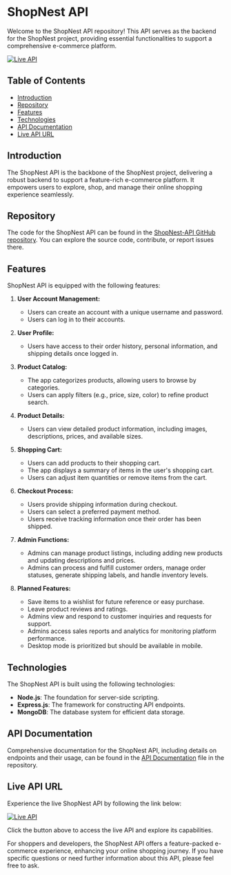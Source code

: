 # ShopNest API

Welcome to the ShopNest API repository! This API serves as the backend for the ShopNest project, providing essential functionalities to support a comprehensive e-commerce platform.

[![Live API](https://img.shields.io/badge/-Live%20API-brightgreen?style=for-the-badge)](https://shopnest-api.onrender.com/)

## Table of Contents
- [Introduction](#introduction)
- [Repository](#repository)
- [Features](#features)
- [Technologies](#technologies)
- [API Documentation](#api-documentation)
- [Live API URL](#live-api-url)

## Introduction

The ShopNest API is the backbone of the ShopNest project, delivering a robust backend to support a feature-rich e-commerce platform. It empowers users to explore, shop, and manage their online shopping experience seamlessly.

## Repository

The code for the ShopNest API can be found in the [ShopNest-API GitHub repository](https://github.com/urssanjaysingh/ShopNest-API). You can explore the source code, contribute, or report issues there.

## Features

ShopNest API is equipped with the following features:

1. **User Account Management:**
    - Users can create an account with a unique username and password.
    - Users can log in to their accounts.

2. **User Profile:**
    - Users have access to their order history, personal information, and shipping details once logged in.

3. **Product Catalog:**
    - The app categorizes products, allowing users to browse by categories.
    - Users can apply filters (e.g., price, size, color) to refine product search.

4. **Product Details:**
    - Users can view detailed product information, including images, descriptions, prices, and available sizes.

5. **Shopping Cart:**
    - Users can add products to their shopping cart.
    - The app displays a summary of items in the user's shopping cart.
    - Users can adjust item quantities or remove items from the cart.

6. **Checkout Process:**
    - Users provide shipping information during checkout.
    - Users can select a preferred payment method.
    - Users receive tracking information once their order has been shipped.

7. **Admin Functions:**
    - Admins can manage product listings, including adding new products and updating descriptions and prices.
    - Admins can process and fulfill customer orders, manage order statuses, generate shipping labels, and handle inventory levels.

8. **Planned Features:**
    - Save items to a wishlist for future reference or easy purchase.
    - Leave product reviews and ratings.
    - Admins view and respond to customer inquiries and requests for support.
    - Admins access sales reports and analytics for monitoring platform performance.
    - Desktop mode is prioritized but should be available in mobile.

## Technologies

The ShopNest API is built using the following technologies:
- **Node.js**: The foundation for server-side scripting.
- **Express.js**: The framework for constructing API endpoints.
- **MongoDB**: The database system for efficient data storage.

## API Documentation

Comprehensive documentation for the ShopNest API, including details on endpoints and their usage, can be found in the [API Documentation](API_DOCS.md) file in the repository.

## Live API URL

Experience the live ShopNest API by following the link below:

[![Live API](https://img.shields.io/badge/-Live%20API-brightgreen?style=for-the-badge)](https://shopnest-api.onrender.com/)

Click the button above to access the live API and explore its capabilities.

For shoppers and developers, the ShopNest API offers a feature-packed e-commerce experience, enhancing your online shopping journey. If you have specific questions or need further information about this API, please feel free to ask.
